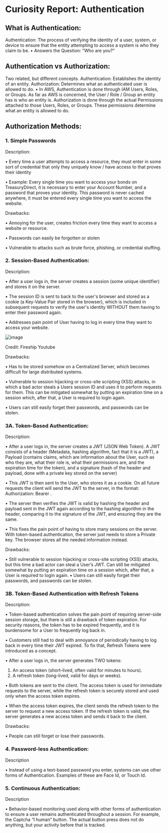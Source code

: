 
# Curiosity Report: Authentication

## What is Authentication:
Authentication: The process of verifying the identity of a user, system, or device to ensure that the entity attempting to access a system is who they claim to be.
•	Answers the Question: "Who are you?"

## Authentication vs Authorization:
Two related, but different concepts.
Authentication: Establishes the identity of an entity.
Authorization: Determines what an authenticated user is allowed to do.
•	In AWS, Authentication is done through IAM Users, Roles, or Groups. As far as AWS is concerned, the User / Role / Group an entity has is who an entity is. Authorization is done through the actual Permissions attached to those Users, Roles, or Groups. These permissions determine what an entity is allowed to do.

## Authorization Methods:
### 1. Simple Passwords
   
Description: 

•	Every time a user attempts to access a resource, they must enter in some sort of credential that only they uniquely know / have access to that proves their identity

•	Example: Every single time you want to access your bonds on TreasuryDirect, it is necessary to enter your Account Number, and a password that proves your identity. This password is never cached anywhere, it must be entered every single time you want to access the website.


Drawbacks:

• Annoying for the user, creates friction every time they want to access a website or resource.

•	Passwords can easily be forgotten or stolen

•	Vulnerable to attacks such as brute force, phishing, or credential stuffing.


### 2. Session-Based Authentication:

Description:

•	After a user logs in, the server creates a session (some unique identifier) and stores it on the server.

•	The session ID is sent to back to the user's browser and stored as a cookie (a Key-Value Pair stored in the browser), which is included in subsequent requests to verify the user's identity WITHOUT them having to enter their password again.

•	Addresses pain point of User having to log in every time they want to access your website.

![image](https://github.com/user-attachments/assets/a009d9a3-b2ce-466a-a2ee-a550575efb23)


Credit: Fireship Youtube



Drawbacks:

•	Has to be stored somehow on a Centralized Server, which becomes difficult for large distributed systems.

•	Vulnerable to session hijacking or cross-site scripting (XSS) attacks, in which a bad actor steals a Users session ID and uses it to perform requests for them. This can be mitigated somewhat by putting an expiration time on a session which, after that, a User is required to login again.

•	Users can still easily forget their passwords, and passwords can be stolen.

### 3A. Token-Based Authentication:
Description:

•	After a user logs in, the server creates a JWT (JSON Web Token). A JWT consists of a header (Metadata, hashing algorithm, fact that it is a JWT), a Payload (contains claims, which are information about the User, such as who they are, what their role is, what their permissions are, and the expiration time for the token), and a signature (hash of the header and payload, done with a private key stored on the server)

•	This JWT is then sent to the User, who stores it as a cookie. On all future requests the client will send the JWT to the server, in the format: Authorization: Bearer <token>. 

•	The server then verifies the JWT is valid by hashing the header and payload sent in the JWT again according to the hashing algorithm in the header, comparing it to the signature of the JWT, and ensuring they are the same.

•	This fixes the pain point of having to store many sessions on the server. With token-based authentication, the server just needs to store a Private key. The browser stores all the needed information instead.  

Drawbacks:

•	Still vulnerable to session hijacking or cross-site scripting (XSS) attacks, but this time a bad actor can steal a User’s JWT. Can still be mitigated somewhat by putting an expiration time on a session which, after that, a User is required to login again.
•	Users can still easily forget their passwords, and passwords can be stolen.

### 3B. Token-Based Authentication with Refresh Tokens

Description:

•	Token-based authentication solves the pain point of requiring server-side session storage, but there is still a drawback of token expiration. For security reasons, the token has to be expired frequently, and it is burdensome for a User to frequently log back in. 

•	Customers still had to deal with annoyance of periodically having to log back in every time their JWT expired. To fix that, Refresh Tokens were introduced as a concept.

•	After a user logs in, the server generates TWO tokens:
1.	An access token (short-lived, often valid for minutes to hours).
2.	A refresh token (long-lived, valid for days or weeks).
   
•	Both tokens are sent to the client. The access token is used for immediate requests to the server, while the refresh token is securely stored and used only when the access token expires.

•	When the access token expires, the client sends the refresh token to the server to request a new access token. If the refresh token is valid, the server generates a new access token and sends it back to the client.

Drawbacks:

•	People can still forget or lose their passwords.



### 4. Password-less Authentication:

Description

•	Instead of using a text-based password you enter, systems can use other forms of Authentication. Examples of these are Face Id, or Touch Id.

### 5. Continuous Authentication:

Description

•	Behavior-based monitoring used along with other forms of authentication to ensure a user remains authenticated throughout a session. For example, the Captcha “I human” button. The actual button press does not do anything, but your activity before that is tracked.
